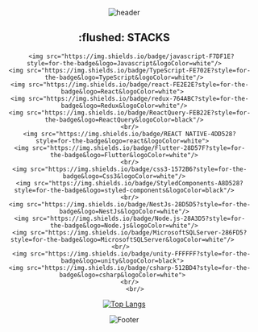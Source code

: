  <div align=center>
  
   ![header](https://capsule-render.vercel.app/api?type=wave&height=400&color=gradient&customColorList=2,12,19,24,30&animation=fadeIn&text=Hakuna%20Matata&fontSize=40&fontAlignY=40)
 
<h2> :flushed: STACKS </h2>

        <img src="https://img.shields.io/badge/javascript-F7DF1E?style=for-the-badge&logo=Javascript&logoColor=white"/>
       <img src="https://img.shields.io/badge/TypeScript-FE702E?style=for-the-badge&logo=TypeScript&logoColor=white"/>
       <img src="https://img.shields.io/badge/react-FE2E2E?style=for-the-badge&logo=React&logoColor=white"> 
       <img src="https://img.shields.io/badge/redux-764ABC?style=for-the-badge&logo=Redux&logoColor=white"/>
       <img src="https://img.shields.io/badge/ReactQuery-FEB22E?style=for-the-badge&logo=ReactQuery&logoColor=black"/>
       <br/>
       <img src="https://img.shields.io/badge/REACT NATIVE-4DD528?style=for-the-badge&logo=react&logoColor=white"> 
       <img src="https://img.shields.io/badge/Flutter-28D57F?style=for-the-badge&logo=Flutter&logoColor=white"/>
       <br/>
       <img src="https://img.shields.io/badge/css3-1572B6?style=for-the-badge&logo=Css3&logoColor=white"/>
       <img src="https://img.shields.io/badge/StyledComponents-A8D528?style=for-the-badge&logo=styled-components&logoColor=black"/>
       <br/>
       <img src="https://img.shields.io/badge/NestJs-28D5D5?style=for-the-badge&logo=NestJs&logoColor=white"/>
       <img src="https://img.shields.io/badge/Node.js-28A3D5?style=for-the-badge&logo=Node.js&logoColor=white"/>
       <img src="https://img.shields.io/badge/MicrosoftSQLServer-286FD5?style=for-the-badge&logo=MicrosoftSQLServer&logoColor=white"/> 
        <br/>      
        <img src="https://img.shields.io/badge/unity-FFFFFF?style=for-the-badge&logo=unity&logoColor=black"> 
       <img src="https://img.shields.io/badge/csharp-512BD4?style=for-the-badge&logo=csharp&logoColor=white"> 
       <br/>
          <br/>
       
[![Top Langs](https://github-readme-stats.vercel.app/api/top-langs/?username=llllling&layout=compact&theme=radical&hide_border=true)](https://github.com/llllling/github-readme-stats)


  
  ![Footer](https://capsule-render.vercel.app/api?type=wave&color=gradient&customColorList=2,12,19,24,30&height=300&section=footer)
</div>
